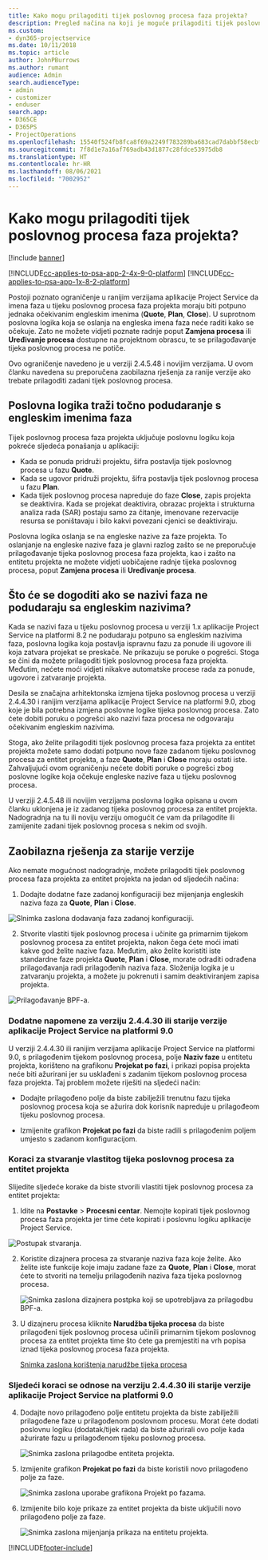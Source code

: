 ```yaml
---
title: Kako mogu prilagoditi tijek poslovnog procesa faza projekta?
description: Pregled načina na koji je moguće prilagoditi tijek poslovnog procesa faza projekta.
ms.custom:
- dyn365-projectservice
ms.date: 10/11/2018
ms.topic: article
author: JohnPBurrows
ms.author: rumant
audience: Admin
search.audienceType:
- admin
- customizer
- enduser
search.app:
- D365CE
- D365PS
- ProjectOperations
ms.openlocfilehash: 15540f524fb8fca8f69a2249f783289ba683cad7dabbf58ecbf620d147e5d491
ms.sourcegitcommit: 7f8d1e7a16af769adb43d1877c28fdce53975db8
ms.translationtype: HT
ms.contentlocale: hr-HR
ms.lasthandoff: 08/06/2021
ms.locfileid: "7002952"
---
```

# <a name="how-do-i-customize-the-project-stages-business-process-flow"></a>Kako mogu prilagoditi tijek poslovnog procesa faza projekta?

[!include [banner](../includes/psa-now-project-operations.md)]

[!INCLUDE[cc-applies-to-psa-app-2-4x-9-0-platform](../includes/cc-applies-to-psa-app-2-4x-9-0-platform.md)]
[!INCLUDE[cc-applies-to-psa-app-1x-8-2-platform](../includes/cc-applies-to-psa-app-1x-8-2-platform.md)]

Postoji poznato ograničenje u ranijim verzijama aplikacije Project Service da imena faza u tijeku poslovnog procesa faza projekta moraju biti potpuno jednaka očekivanim engleskim imenima (**Quote**, **Plan**, **Close**). U suprotnom poslovna logika koja se oslanja na engleska imena faza neće raditi kako se očekuje. Zato ne možete vidjeti poznate radnje poput **Zamjena procesa** ili **Uređivanje procesa** dostupne na projektnom obrascu, te se prilagođavanje tijeka poslovnog procesa ne potiče. 

Ovo ograničenje navedeno je u verziji 2.4.5.48 i novijim verzijama. U ovom članku navedena su preporučena zaobilazna rješenja za ranije verzije ako trebate prilagoditi zadani tijek poslovnog procesa.  

## <a name="business-logic-requires-an-exact-match-with-english-stage-names"></a>Poslovna logika traži točno podudaranje s engleskim imenima faza

Tijek poslovnog procesa faza projekta uključuje poslovnu logiku koja pokreće sljedeća ponašanja u aplikaciji:
- Kada se ponuda pridruži projektu, šifra postavlja tijek poslovnog procesa u fazu **Quote**.
- Kada se ugovor pridruži projektu, šifra postavlja tijek poslovnog procesa u fazu **Plan**.
- Kada tijek poslovnog procesa napreduje do faze **Close**, zapis projekta se deaktivira. Kada se projekat deaktivira, obrazac projekta i strukturna analiza rada (SAR) postaju samo za čitanje, imenovane rezervacije resursa se poništavaju i bilo kakvi povezani cjenici se deaktiviraju.

Poslovna logika oslanja se na engleske nazive za faze projekta. To oslanjanje na engleske nazive faza je glavni razlog zašto se ne preporučuje prilagođavanje tijeka poslovnog procesa faza projekta, kao i zašto na entitetu projekta ne možete vidjeti uobičajene radnje tijeka poslovnog procesa, poput **Zamjena procesa** ili **Uređivanje procesa**.

## <a name="what-happens-if-the-stage-names-dont-match-the-english-names"></a>Što će se dogoditi ako se nazivi faza ne podudaraju sa engleskim nazivima?

Kada se nazivi faza u tijeku poslovnog procesa u verziji 1.x aplikacije Project Service na platformi 8.2 ne podudaraju potpuno sa engleskim nazivima faza, poslovna logika koja postavlja ispravnu fazu za ponude ili ugovore ili koja zatvara projekat se preskače. Ne prikazuju se poruke o pogrešci. Stoga se čini da možete prilagoditi tijek poslovnog procesa faza projekta. Međutim, nećete moći vidjeti nikakve automatske procese rada za ponude, ugovore i zatvaranje projekta.

Desila se značajna arhitektonska izmjena tijeka poslovnog procesa u verziji 2.4.4.30 i ranijim verzijama aplikacije Project Service na platformi 9.0, zbog koje je bila potrebna izmjena poslovne logike tijeka poslovnog procesa. Zato ćete dobiti poruku o pogrešci ako nazivi faza procesa ne odgovaraju očekivanim engleskim nazivima. 

Stoga, ako želite prilagoditi tijek poslovnog procesa faza projekta za entitet projekta možete samo dodati potpuno nove faze zadanom tijeku poslovnog procesa za entitet projekta, a faze **Quote**, **Plan** i **Close** moraju ostati iste. Zahvaljujući ovom ograničenju nećete dobiti poruke o pogrešci zbog poslovne logike koja očekuje engleske nazive faza u tijeku poslovnog procesa.

U verziji 2.4.5.48 ili novijim verzijama poslovna logika opisana u ovom članku uklonjena je iz zadanog tijeka poslovnog procesa za entitet projekta. Nadogradnja na tu ili noviju verziju omogućit će vam da prilagodite ili zamijenite zadani tijek poslovnog procesa s nekim od svojih. 

## <a name="workarounds-for-earlier-versions"></a>Zaobilazna rješenja za starije verzije

Ako nemate mogućnost nadogradnje, možete prilagoditi tijek poslovnog procesa faza projekta za entitet projekta na jedan od sljedećih načina:

1. Dodajte dodatne faze zadanoj konfiguraciji bez mijenjanja engleskih naziva faza za **Quote**, **Plan** i **Close**.


![Slnimka zaslona dodavanja faza zadanoj konfiguraciji.](media/FAQ-Customize-BPF-1.png)
 
2. Stvorite vlastiti tijek poslovnog procesa i učinite ga primarnim tijekom poslovnog procesa za entitet projekta, nakon čega ćete moći imati kakve god želite nazive faza. Međutim, ako želite koristiti iste standardne faze projekta **Quote**, **Plan** i **Close**, morate odraditi odrađena prilagođavanja radi prilagođenih naziva faza. Složenija logika je u zatvaranju projekta, a možete ju pokrenuti i samim deaktiviranjem zapisa projekta.

![Prilagođavanje BPF-a.](media/FAQ-Customize-BPF-2.png)

### <a name="additional-considerations-for-project-service-app-version-24430-or-earlier-on-platform-90"></a>Dodatne napomene za verziju 2.4.4.30 ili starije verzije aplikacije Project Service na platformi 9.0

U verziji 2.4.4.30 ili ranijim verzijama aplikacije Project Service na platformi 9.0, s prilagođenim tijekom poslovnog procesa, polje **Naziv faze** u entitetu projekta, korišteno na grafikonu **Projekat po fazi**, i prikazi popisa projekta neće biti ažurirani jer su usklađeni s zadanim tijekom poslovnog procesa faza projekta. Taj problem možete riješiti na sljedeći način:

- Dodajte prilagođeno polje da biste zabilježili trenutnu fazu tijeka poslovnog procesa koja se ažurira dok korisnik napreduje u prilagođeom tijeku poslovnog procesa.

- Izmijenite grafikon **Projekat po fazi** da biste radili s prilagođenim poljem umjesto s zadanom konfiguracijom.

### <a name="steps-to-create-your-own-business-process-flow-for-the-project-entity"></a>Koraci za stvaranje vlastitog tijeka poslovnog procesa za entitet projekta

Slijedite sljedeće korake da biste stvorili vlastiti tijek poslovnog procesa za entitet projekta:

1. Idite na **Postavke** > **Procesni centar**. Nemojte kopirati tijek poslovnog procesa faza projekta jer time ćete kopirati i poslovnu logiku aplikacije Project Service.

  ![Postupak stvaranja.](media/FAQ-Customize-BPF-3.png)

2. Koristite dizajnera procesa za stvaranje naziva faza koje želite. Ako želite iste funkcije koje imaju zadane faze za **Quote**, **Plan** i **Close**, morat ćete to stvoriti na temelju prilagođenih naziva faza tijeka poslovnog procesa.

   ![Snimka zaslona dizajnera postpka koji se upotrebljava za prilagodbu BPF-a.](media/FAQ-Customize-BPF-4.png) 

3. U dizajneru procesa kliknite **Narudžba tijeka procesa** da biste prilagođeni tijek poslovnog procesa učinili primarnim tijekom poslovnog procesa za entitet projekta time što ćete ga premjestiti na vrh popisa iznad tijeka poslovnog procesa faza projekta.


   [Snimka zaslona korištenja narudžbe tijeka procesa](media/FAQ-Customize-BPF-5-720.png)

### <a name="the-following-steps-apply-to-project-service-app-24430-or-earlier-on-the-90-platform"></a>Sljedeći koraci se odnose na verziju 2.4.4.30 ili starije verzije aplikacije Project Service na platformi 9.0

4. Dodajte novo prilagođeno polje entitetu projekta da biste zabilježili prilagođene faze u prilagođenom poslovnom procesu. Morat ćete dodati poslovnu logiku (dodatak/tijek rada) da biste ažurirali ovo polje kada ažurirate fazu u prilagođenom tijeku poslovnog procesa.

   ![Snimka zaslona prilagodbe entiteta projekta.](media/FAQ-Customize-BPF-6-720.png)

5. Izmijenite grafikon **Projekat po fazi** da biste koristili novo prilagođeno polje za faze.

   ![Snimka zaslona uporabe grafikona Projekt po fazama.](media/FAQ-Customize-BPF-7-720.png)

6. Izmijenite bilo koje prikaze za entitet projekta da biste uključili novo prilagođeno polje za faze.

   ![Snimka zaslona mijenjanja prikaza na entitetu projekta.](media/FAQ-Customize-BPF-8-720.png)



[!INCLUDE[footer-include](../includes/footer-banner.md)]